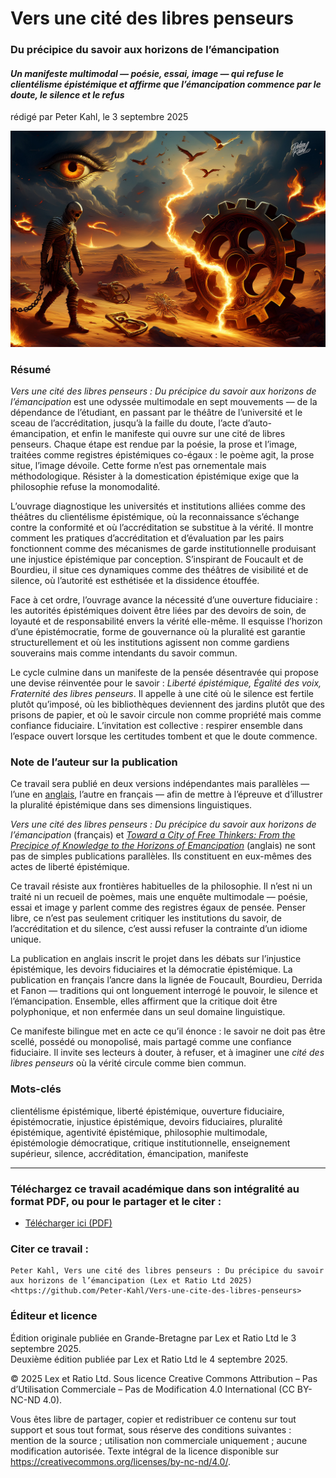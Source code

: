 # Vers une cité des libres penseurs

### Du précipice du savoir aux horizons de l’émancipation

#### _Un manifeste multimodal — poésie, essai, image — qui refuse le clientélisme épistémique et affirme que l’émancipation commence par le doute, le silence et le refus_

rédigé par Peter Kahl, le 3 septembre 2025

![alt text](https://github.com/Peter-Kahl/Vers-une-cite-des-libres-penseurs/blob/main/manifesto_of_free_thinker.jpg?raw=true)

### Résumé

_Vers une cité des libres penseurs : Du précipice du savoir aux horizons de l’émancipation_ est une odyssée multimodale en sept mouvements — de la dépendance de l’étudiant, en passant par le théâtre de l’université et le sceau de l’accréditation, jusqu’à la faille du doute, l’acte d’auto-émancipation, et enfin le manifeste qui ouvre sur une cité de libres penseurs. Chaque étape est rendue par la poésie, la prose et l’image, traitées comme registres épistémiques co-égaux : le poème agit, la prose situe, l’image dévoile. Cette forme n’est pas ornementale mais méthodologique. Résister à la domestication épistémique exige que la philosophie refuse la monomodalité.

L’ouvrage diagnostique les universités et institutions alliées comme des théâtres du clientélisme épistémique, où la reconnaissance s’échange contre la conformité et où l’accréditation se substitue à la vérité. Il montre comment les pratiques d’accréditation et d’évaluation par les pairs fonctionnent comme des mécanismes de garde institutionnelle produisant une injustice épistémique par conception. S’inspirant de Foucault et de Bourdieu, il situe ces dynamiques comme des théâtres de visibilité et de silence, où l’autorité est esthétisée et la dissidence étouffée.

Face à cet ordre, l’ouvrage avance la nécessité d’une ouverture fiduciaire : les autorités épistémiques doivent être liées par des devoirs de soin, de loyauté et de responsabilité envers la vérité elle-même. Il esquisse l’horizon d’une épistémocratie, forme de gouvernance où la pluralité est garantie structurellement et où les institutions agissent non comme gardiens souverains mais comme intendants du savoir commun.

Le cycle culmine dans un manifeste de la pensée désentravée qui propose une devise réinventée pour le savoir : _Liberté épistémique, Égalité des voix, Fraternité des libres penseurs_. Il appelle à une cité où le silence est fertile plutôt qu’imposé, où les bibliothèques deviennent des jardins plutôt que des prisons de papier, et où le savoir circule non comme propriété mais comme confiance fiduciaire. L’invitation est collective : respirer ensemble dans l’espace ouvert lorsque les certitudes tombent et que le doute commence.

### Note de l’auteur sur la publication

Ce travail sera publié en deux versions indépendantes mais parallèles — l’une en [anglais](https://github.com/Peter-Kahl/Toward-a-City-of-Free-Thinkers), l’autre en français — afin de mettre à l’épreuve et d’illustrer la pluralité épistémique dans ses dimensions linguistiques.

_Vers une cité des libres penseurs : Du précipice du savoir aux horizons de l’émancipation_ (français) et [_Toward a City of Free Thinkers: From the Precipice of Knowledge to the Horizons of Emancipation_](https://github.com/Peter-Kahl/Toward-a-City-of-Free-Thinkers) (anglais) ne sont pas de simples publications parallèles. Ils constituent en eux-mêmes des actes de liberté épistémique.

Ce travail résiste aux frontières habituelles de la philosophie. Il n’est ni un traité ni un recueil de poèmes, mais une enquête multimodale — poésie, essai et image y parlent comme des registres égaux de pensée. Penser libre, ce n’est pas seulement critiquer les institutions du savoir, de l’accréditation et du silence, c’est aussi refuser la contrainte d’un idiome unique.

La publication en anglais inscrit le projet dans les débats sur l’injustice épistémique, les devoirs fiduciaires et la démocratie épistémique. La publication en français l’ancre dans la lignée de Foucault, Bourdieu, Derrida et Fanon — traditions qui ont longuement interrogé le pouvoir, le silence et l’émancipation. Ensemble, elles affirment que la critique doit être polyphonique, et non enfermée dans un seul domaine linguistique.

Ce manifeste bilingue met en acte ce qu’il énonce : le savoir ne doit pas être scellé, possédé ou monopolisé, mais partagé comme une confiance fiduciaire. Il invite ses lecteurs à douter, à refuser, et à imaginer une _cité des libres penseurs_ où la vérité circule comme bien commun.

### Mots-clés

clientélisme épistémique, liberté épistémique, ouverture fiduciaire, épistémocratie, injustice épistémique, devoirs fiduciaires, pluralité épistémique, agentivité épistémique, philosophie multimodale, épistémologie démocratique, critique institutionnelle, enseignement supérieur, silence, accréditation, émancipation, manifeste

---

### Téléchargez ce travail académique dans son intégralité au format PDF, ou pour le partager et le citer :

- [Télécharger ici (PDF)](https://raw.githubusercontent.com/Peter-Kahl/Vers-une-cite-des-libres-penseurs/master/Kahl_P_Vers_une_cite_des_libres_penseurs_v2_04-SEP-2025.pdf)

### Citer ce travail :

```
Peter Kahl, Vers une cité des libres penseurs : Du précipice du savoir aux horizons de l’émancipation (Lex et Ratio Ltd 2025) <https://github.com/Peter-Kahl/Vers-une-cite-des-libres-penseurs>
```

### Éditeur et licence

Édition originale publiée en Grande-Bretagne par Lex et Ratio Ltd le 3 septembre 2025.\
Deuxième édition publiée par Lex et Ratio Ltd le 4 septembre 2025.

© 2025 Lex et Ratio Ltd. Sous licence Creative Commons Attribution – Pas d’Utilisation Commerciale – Pas de Modification 4.0 International (CC BY-NC-ND 4.0).

Vous êtes libre de partager, copier et redistribuer ce contenu sur tout support et sous tout format, sous réserve des conditions suivantes : mention de la source ; utilisation non commerciale uniquement ; aucune modification autorisée. Texte intégral de la licence disponible sur <https://creativecommons.org/licenses/by-nc-nd/4.0/>.